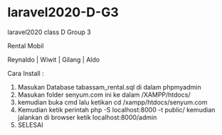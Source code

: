 # laravel2020-D-G3
laravel2020 class D Group 3

Rental Mobil

Reynaldo | Wiwit | Gilang | Aldo

Cara Install :

1. Masukan Database tabassam_rental.sql di dalam phpmyadmin
2. Masukan folder senyum.com ini ke dalam /XAMPP/htdocs/
3. kemudian buka cmd lalu ketikan cd /xampp/htdocs/senyum.com
4. Kemudian ketik perintah php -S localhost:8000 -t public/ 
   kemudian jalankan di browser ketik localhost:8000/admin
5. SELESAI
